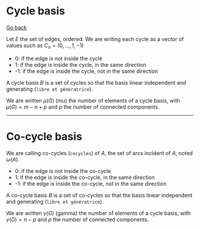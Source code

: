 # Cycle basis

[Go back](..#advanced-terminology)

Let $E$ the set of edges, ordered. We are
writing each cycle as a vector of values
such as $C_n = (0, ...,1,-1)$

* 0: if the edge is not inside the cycle
* 1: if the edge is inside the cycle, in the same direction
* -1: if the edge is inside the cycle, not in the same direction

A cycle basis $B$ is a set of cycles so that the
basis linear independent and generating (``libre et génératrice``).

We are written $\mu(G)$ (mu) the number of elements
of a cycle basis, with $\mu(G) = m − n + p$ and $p$
the number of connected components.

<hr class="sl">

# Co-cycle basis

We are calling co-cycles (`cocycles`) of $A$,
the set of arcs incident of $A$, noted $\omega{(A)}$.

* 0: if the edge is not inside the co-cycle
* 1: if the edge is inside the co-cycle, in the same direction
* -1: if the edge is inside the co-cycle, not in the same direction

A co-cycle basis $B$ is a set of co-cycles so that the
basis linear independent and generating (``libre et génératrice``).

We are written $\gamma(G)$ (gamma) the number of elements
of a cycle basis, with $\gamma(G) = n - p$ and $p$
the number of connected components.